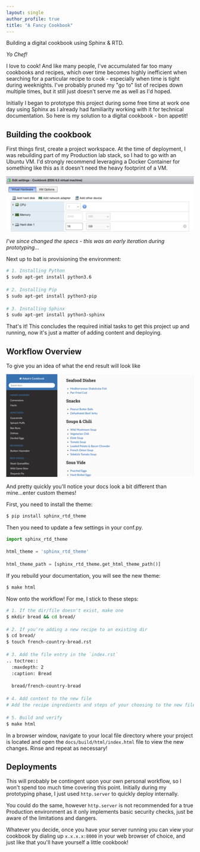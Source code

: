 ```yaml
---
layout: single
author_profile: true
title: "A Fancy Cookbook"
---
```


Building a digital cookbook using Sphinx & RTD.

_Yo Chef!_

I love to cook! And like many people, I've accumulated far too many cookbooks and recipes, which over time becomes highly inefficient when searching for a particular recipe to cook - especially when time is tight during weeknights. I've probably pruned my "go to" list of recipes down multiple times, but it still just doesn't serve me as well as I'd hoped.

Initially I began to prototype this project during some free time at work one day using Sphinx as I already had familiarity working with it for technical documentation. So here is my solution to a digital cookbook - bon appetit!

## Building the cookbook

First things first, create a project workspace. At the time of deployment, I was rebuilding part of my Production lab stack, so I had to go with an Ubuntu VM. I'd strongly recommend leveraging a Docker Container for something like this as it doesn't need the heavy footprint of a VM.

![vm-settings](/assets/images/cookbook/cookbook-vm-settings.png)

_I've since changed the specs - this was an early iteration during prototyping..._

Next up to bat is provisioning the environment:

```sh
# 1. Installing Python
$ sudo apt-get install python3.6

# 2. Installing Pip
$ sudo apt-get install python3-pip

# 3. Installing Sphinx
$ sudo apt-get install python3-sphinx
```

That's it! This concludes the required initial tasks to get this project up and running, now it's just a matter of adding content and deploying.

## Workflow Overview

To give you an idea of what the end result will look like

![chef-adam-cookbook](/assets/images/cookbook/chef-adam-cookbook.png)

And pretty quickly you'll notice your docs look a bit different than mine...enter custom themes!

First, you need to install the theme:

```py
$ pip install sphinx_rtd_theme
```

Then you need to update a few settings in your conf.py.

```py
import sphinx_rtd_theme

html_theme = 'sphinx_rtd_theme'

html_theme_path = [sphinx_rtd_theme.get_html_theme_path()]
```

If you rebuild your documentation, you will see the new theme:

```sh
$ make html
```

Now onto the workflow! For me, I stick to these steps:

```sh
# 1. If the dir/file doesn't exist, make one
$ mkdir bread && cd bread/

# 2. If you're adding a new recipe to an existing dir
$ cd bread/
$ touch french-country-bread.rst

# 3. Add the file entry in the `index.rst`
.. toctree::
  :maxdepth: 2
  :caption: Bread

  bread/french-country-bread

# 4. Add content to the new file
# Add the recipe ingredients and steps of your choosing to the new file.

# 5. Build and verify
$ make html
```

In a browser window, navigate to your local file directory where your project is located and open the `docs/build/html/index.html` file to view the new changes. Rinse and repeat as necessary!

## Deployments

This will probably be contingent upon your own personal workflow, so I won't spend too much time covering this point. Initially during my prototyping phase, I just used `http.server` to quickly deploy internally.

You could do the same, however `http.server` is not recommended for a true Production environment as it only implements basic security checks, just be aware of the limitations and dangers.

Whatever you decide, once you have your server running you can view your cookbook by dialing up `x.x.x.x:8000` in your web browser of choice, and just like that you'll have yourself a little cookbook!
